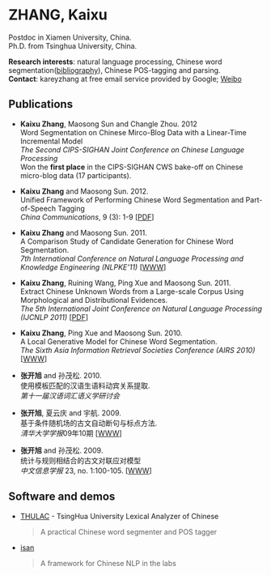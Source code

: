 <meta http-equiv="Content-Type" content="text/html; charset=utf-8">
<link href="http://jasonm23.github.com/markdown-css-themes/foghorn.css" rel="stylesheet"></link>


<title>ZHANG, Kaixu</title>

ZHANG, Kaixu
============

Postdoc in Xiamen University, China.<br/>
Ph.D. from Tsinghua University, China.<br/>


**Research interests**: natural language processing, 
    Chinese word segmentation([bibliography](http://zhangkaixu.github.com/bibpage/cws.html)),
    Chinese POS-tagging and parsing.<br/>
**Contact**: kareyzhang at free email service provided by Google; [Weibo](http://weibo.com/zhangkaixu)


## Publications

*   **Kaixu Zhang**, Maosong Sun and Changle Zhou. 2012<br/>
    Word Segmentation on Chinese Mirco-Blog Data with a Linear-Time Incremental Model<br/>
    *The Second CIPS-SIGHAN Joint Conference on Chinese Language Processing* <br/>
    Won the **first place** in the CIPS-SIGHAN CWS bake-off on Chinese micro-blog data (17 participants).

*   **Kaixu Zhang** and Maosong Sun. 2012.<br/>
    Unified Framework of Performing Chinese Word Segmentation and Part-of-Speech Tagging<br/>
    *China Communications*, 9 (3): 1-9  \[[PDF](http://www.chinacommunications.cn/EN/article/downloadArticleFile.do?attachType=PDF&id=7862)\]

*   **Kaixu Zhang** and Maosong Sun. 2011.<br/>
    A Comparison Study of Candidate Generation for Chinese Word Segmentation. <br/>
    *7th International Conference on Natural Language Processing and Knowledge Engineering (NLPKE'11)* \[[WWW](http://ieeexplore.ieee.org/xpl/login.jsp?tp=&arnumber=6138170&url=http%3A%2F%2Fieeexplore.ieee.org%2Fiel5%2F6125888%2F6137766%2F06138170.pdf%3Farnumber%3D6138170)\]


*   **Kaixu Zhang**, Ruining Wang, Ping Xue and Maosong Sun. 2011.<br/>
    Extract Chinese Unknown Words from a Large-scale Corpus Using Morphological and Distributional Evidences. <br/>
    *The 5th International Joint Conference on Natural Language Processing (IJCNLP 2011)*
    \[[PDF](http://www.aclweb.org/anthology-new/I/I11/I11-1094.pdf)\]


*   **Kaixu Zhang**, Ping Xue and Maosong Sun. 2010.<br/>
    A Local Generative Model for Chinese Word Segmentation. <br/>
    *The Sixth Asia Information Retrieval Societies Conference (AIRS 2010)* \[[WWW](http://www.springerlink.com/content/60u60u58k06m426p/)\]
  
*   **张开旭** and 孙茂松. 2010. <br/>
    使用模板匹配的汉语生语料动宾关系提取.</br>
    *第十一届汉语词汇语义学研讨会*
    
*   **张开旭**, 夏云庆 and 宇航. 2009.<br/>
    基于条件随机场的古文自动断句与标点方法.<br/>
    *清华大学学报*09年10期 \[[WWW](http://www.cnki.com.cn/Article/CJFDTOTAL-QHXW200910040.htm)\]
    
*   **张开旭** and 孙茂松. 2009.<br>
    统计与规则相结合的古文对联应对模型<br>
    *中文信息学报* 23, no. 1:100-105.
    \[[WWW](http://ckrd.cnki.net/grid20/GetInfoByDOI.aspx?DOI=CNKI:SUN:MESS.0.2009-01-017)\]
    

## Software and demos
*   [THULAC](http://nlp.csai.tsinghua.edu.cn/thulac/) - TsingHua University Lexical Analyzer of Chinese
    > A practical Chinese word segmenter and POS tagger
    
*   [isan](https://github.com/zhangkaixu/isan)
    > A framework for Chinese NLP in the labs

